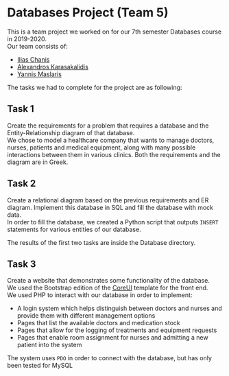 # Databases Project (Team 5)

This is a team project we worked on for our 7th semester Databases course in 2019-2020.<br>
Our team consists of:
- [Ilias Chanis](https://github.com/liakoyras)
- [Alexandros Karasakalidis](https://github.com/darklex55)
- [Yannis Maslaris](https://github.com/ymssa)

The tasks we had to complete for the project are as following:

## Task 1
Create the requirements for a problem that requires a database and the Entity-Relationship diagram of that database.<br>
We chose to model a healthcare company that wants to manage doctors, nurses, patients and  medical equipment, along with many possible interactions between them in various clinics. Both the requirements and the diagram are in Greek.

## Task 2
Create a relational diagram based on the previous requirements and ER diagram. Implement this database in SQL and fill the database with mock data.<br>
In order to fill the database, we created a Python script that outputs `INSERT` statements for various entities of our database.<br>

The results of the first two tasks are inside the Database directory.

## Task 3
Create a website that demonstrates some functionality of the database.<br>
We used the Bootstrap edition of the [CoreUI](https://github.com/coreui/coreui-free-bootstrap-admin-template) template for the front end.<br>
We used PHP to interact with our database in order to implement:
- A login system which helps distinguish between doctors and nurses and provide them with different management options
- Pages that list the available doctors and medication stock
- Pages that allow for the logging of treatments and equipment requests
- Pages that enable room assignment for nurses and admitting a new patient into the system

The system uses `PDO` in order to connect with the database, but has only been tested for MySQL
